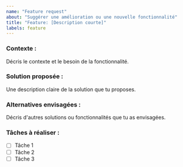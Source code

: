 ```yaml
---
name: "Feature request"
about: "Suggérer une amélioration ou une nouvelle fonctionnalité"
title: "Feature: [Description courte]"
labels: feature
---
```


### Contexte :

Décris le contexte et le besoin de la fonctionnalité.

### Solution proposée :

Une description claire de la solution que tu proposes.

### Alternatives envisagées :

Décris d'autres solutions ou fonctionnalités que tu as envisagées.

### Tâches à réaliser :

- [ ] Tâche 1
- [ ] Tâche 2
- [ ] Tâche 3
